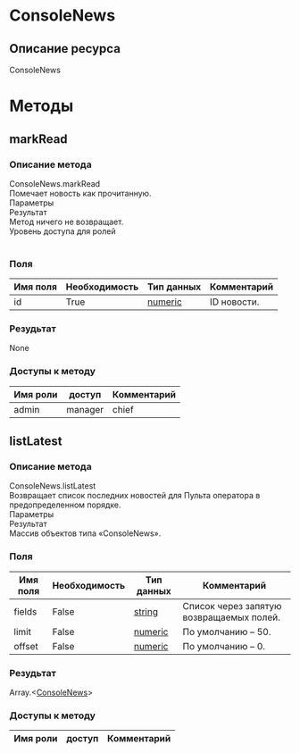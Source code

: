 
# ConsoleNews

## Описание ресурса
ConsoleNews<br/>
# Методы

## markRead

### Описание метода
ConsoleNews.markRead<br/>Помечает новость как прочитанную.<br/>Параметры<br/>Результат<br/>Метод ничего не возвращает.<br/>Уровень доступа для ролей<br/><br/>
### Поля

| Имя поля | Необходимость | Тип данных | Комментарий |
|---|---|---|---|
|id|True|[numeric](/docs/types/numeric.md)|ID новости.<br/>|

### Резудьтат
None
### Доступы к методу

| Имя роли | доступ | Комментарий |
|---|---|---|
|admin|manager|chief|chief_partner|operator|admin_partner
## listLatest

### Описание метода
ConsoleNews.listLatest<br/>Возвращает список последних новостей для Пульта оператора в предопределенном порядке.<br/>Параметры<br/>Результат<br/>Массив объектов типа «ConsoleNews».<br/>
### Поля

| Имя поля | Необходимость | Тип данных | Комментарий |
|---|---|---|---|
|fields|False|[string](/docs/types/string.md)|Список через запятую возвращаемых полей.<br/>|
|limit|False|[numeric](/docs/types/numeric.md)|По умолчанию – 50.<br/>|
|offset|False|[numeric](/docs/types/numeric.md)|По умолчанию – 0.<br/>|

### Резудьтат
Array.<[ConsoleNews](/docs/types/ConsoleNews.md)>
### Доступы к методу

| Имя роли | доступ | Комментарий |
|---|---|---|
